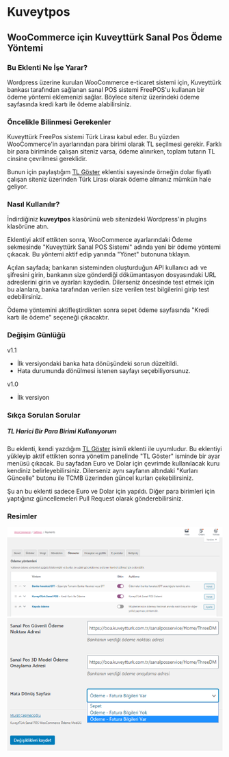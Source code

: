# Kuveytpos
## WooCommerce için Kuveyttürk Sanal Pos Ödeme Yöntemi

### Bu Eklenti Ne İşe Yarar?
Wordpress üzerine kurulan WooCommerce e-ticaret sistemi için, Kuveyttürk bankası tarafından sağlanan sanal POS sistemi FreePOS'u kullanan bir ödeme yöntemi eklemenizi sağlar. Böylece siteniz üzerindeki ödeme sayfasında kredi kartı ile ödeme alabilirsiniz.

### Öncelikle Bilinmesi Gerekenler
Kuveyttürk FreePos sistemi Türk Lirası kabul eder. Bu yüzden WooCommerce'in ayarlarından para birimi olarak TL seçilmesi gerekir. Farklı bir para biriminde çalışan siteniz varsa, ödeme alınırken, toplam tutarın TL cinsine çevrilmesi gereklidir.

Bunun için paylaştığım [TL Göster](https://github.com/muratcesmecioglu/mrt-currency) eklentisi sayesinde örneğin dolar fiyatlı çalışan siteniz üzerinden Türk Lirası olarak ödeme almanız mümkün hale geliyor.

### Nasıl Kullanılır?
İndirdiğiniz **kuveytpos** klasörünü web sitenizdeki Wordpress'in plugins klasörüne atın.

Eklentiyi aktif ettikten sonra, WooCommerce ayarlarındaki Ödeme sekmesinde "Kuveyttürk Sanal POS Sistemi" adında yeni bir ödeme yöntemi çıkacak. Bu yöntemi aktif edip yanında "Yönet" butonuna tıklayın.

Açılan sayfada; bankanın sisteminden oluşturduğun API kullanıcı adı ve şifresini girin, bankanın size gönderdiği dökümantasyon dosyasındaki URL adreslerini girin ve ayarları kaydedin. Dilerseniz öncesinde test etmek için bu alanlara, banka tarafından verilen size verilen test bilgilerini girip test edebilirsiniz.

Ödeme yöntemini aktifleştirdikten sonra sepet ödeme sayfasında "Kredi kartı ile ödeme" seçeneği çıkacaktır.

### Değişim Günlüğü
v1.1
* İlk versiyondaki banka hata dönüşündeki sorun düzeltildi.
* Hata durumunda dönülmesi istenen sayfayı seçebiliyorsunuz.

v1.0
* İlk versiyon

### Sıkça Sorulan Sorular

##### TL Harici Bir Para Birimi Kullanıyorum
Bu eklenti, kendi yazdığım [TL Göster](https://github.com/muratcesmecioglu/mrt-currency) isimli eklenti ile uyumludur. Bu eklentiyi yükleyip aktif ettikten sonra yönetim panelinde "TL Göster" isminde bir ayar menüsü çıkacak. Bu sayfadan Euro ve Dolar için çevrimde kullanılacak kuru kendiniz belirleyebilirsiniz. Dilerseniz aynı sayfanın altındaki "Kurları Güncelle" butonu ile TCMB üzerinden güncel kurları çekebilirsiniz.

Şu an bu eklenti sadece Euro ve Dolar için yapıldı. Diğer para birimleri için yaptığınız güncellemeleri Pull Request olarak gönderebilirsiniz.

### Resimler
![Kuveytpos](https://raw.githubusercontent.com/muratcesmecioglu/depo/master/Kuveytpos.png)
![Kuveytpos](https://raw.githubusercontent.com/muratcesmecioglu/depo/master/Kuveytturk2.png)
